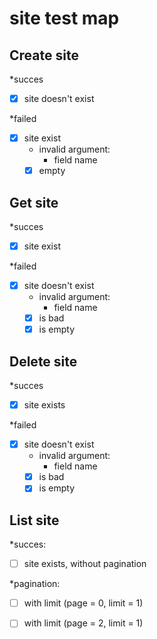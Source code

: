 # site test map

## Create site

*succes
- [x] site doesn't exist

*failed
- [x] site exist
  * invalid argument:
    * field name
  - [x] empty 

## Get site

*succes
- [x] site  exist

*failed
- [x] site doesn't exist
    * invalid argument:
      * field name
    - [x] is bad
    - [x] is empty
  
## Delete site

*succes
- [x] site exists

*failed
- [x] site doesn't exist
    * invalid argument:
        * field name
    - [x] is bad
    - [x] is empty

## List site

*succes:
   - [ ] site  exists, without pagination
    
  *pagination:
  - [ ] with limit (page = 0, limit = 1)
  - [ ] with limit (page = 2, limit = 1)

